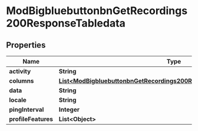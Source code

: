 

# ModBigbluebuttonbnGetRecordings200ResponseTabledata


## Properties

| Name | Type | Description | Notes |
|------------ | ------------- | ------------- | -------------|
|**activity** | **String** |  |  |
|**columns** | [**List&lt;ModBigbluebuttonbnGetRecordings200ResponseTabledataColumnsInner&gt;**](ModBigbluebuttonbnGetRecordings200ResponseTabledataColumnsInner.md) |  |  |
|**data** | **String** |  |  |
|**locale** | **String** |  |  |
|**pingInterval** | **Integer** |  |  |
|**profileFeatures** | **List&lt;Object&gt;** |  |  |



